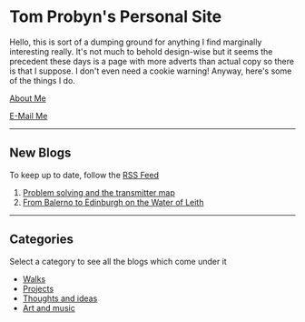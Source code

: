 # Tom Probyn's Personal Site

Hello, this is sort of a dumping ground for anything I find marginally interesting really. It's not much to behold design-wise but it seems the precedent these days is a page with more adverts than actual copy so there is that I suppose. I don't even need a cookie warning! Anyway, here's some of the things I do.

[About Me](./me.html)

[E-Mail Me](./email.html)

***

## New Blogs

To keep up to date, follow the [RSS Feed](./feed)

1. [Problem solving and the transmitter map](./blogs/ideas/data_wrangling_relays.html)
1. [From Balerno to Edinburgh on the Water of Leith](./blogs/walks/balerno_edinburgh.html)
<!-- 1. [Another Blog]()
1. [Another Blog]()
1. [Another Blog]() -->

***

## Categories
Select a category to see all the blogs which come under it

- [Walks](./blogs/walks)
- [Projects](./blogs/projects)
- [Thoughts and ideas](./blogs/ideas)
- [Art and music](./blogs/art)